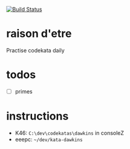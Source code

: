 [![Build Status](https://travis-ci.org/erriapus/dawkins.png)](https://travis-ci.org/erriapus/dawkins)

# raison d'etre

Practise codekata daily

# todos

- [ ] primes 

# instructions

- K46: `C:\dev\codekatas\dawkins` in consoleZ
- eeepc: `~/dev/kata-dawkins`

